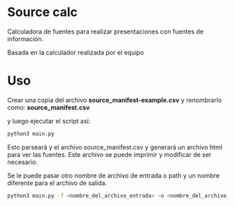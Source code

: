 # Source calc

Calculadora de fuentes para realizar presentaciones con fuentes de información.

Basada en la calculador realizada por el equipo <completar>

# Uso
Crear una copia del archivo **source_manifest-example.csv**
y renombrarlo como: **source_manifest.csv**

y luego ejecutar el script así:

```bash
python3 main.py
```

Esto parseará y el archivo source_manifest.csv y generará un archivo html para ver las fuentes. Este archivo se puede imprimir y modificar de ser necesario.

Se le puede pasar otro nombre de archivo de entrada o path y un nombre diferente para el archivo de salida.

```bash
python3 main.py -f <nombre_del_archivo_entrada> -o <nombre_del_archivo_salida>
```